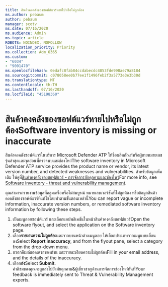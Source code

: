 ```yaml
---
title: สินค้าคงคลังของซอฟต์แวร์หายไปหรือไม่ถูกต้อง
ms.author: pebaum
author: pebaum
manager: scotv
ms.date: 07/16/2020
ms.audience: Admin
ms.topic: article
ROBOTS: NOINDEX, NOFOLLOW
localization_priority: Priority
ms.collection: Adm_O365
ms.custom:
- "6034"
- "9001470"
ms.openlocfilehash: 0edafc8fab84ccdabecdc4853fde998ae79a8184
ms.sourcegitcommit: c078058ee0b77ee1f1496feb2f3a5773e3e3b30d
ms.translationtype: MT
ms.contentlocale: th-TH
ms.lasthandoff: 07/16/2020
ms.locfileid: "45198360"
---
```

# <a name="software-inventory-is-missing-or-inaccurate"></a><span data-ttu-id="f7c0d-102">สินค้าคงคลังของซอฟต์แวร์หายไปหรือไม่ถูกต้อง</span><span class="sxs-lookup"><span data-stu-id="f7c0d-102">Software inventory is missing or inaccurate</span></span>

<span data-ttu-id="f7c0d-103">สินค้าคงคลังซอฟต์แวร์ในบริการ Microsoft Defender ATP ให้ชื่อผลิตภัณฑ์หรือผู้ขายหมายเลขรุ่นล่าสุดและจุดอ่อนที่ตรวจพบและช่องโหว่</span><span class="sxs-lookup"><span data-stu-id="f7c0d-103">The software inventory in Microsoft Defender ATP service provides the product name or vendor, its latest version number, and detected weaknesses and vulnerabilities.</span></span> <span data-ttu-id="f7c0d-104">สําหรับข้อมูลเพิ่มเติม ให้ดูที่[สินค้าคงคลังของซอฟต์แวร์ - การจัดการภัยคุกคามและช่องโหว่](https://docs.microsoft.com/windows/security/threat-protection/microsoft-defender-atp/tvm-software-inventory)</span><span class="sxs-lookup"><span data-stu-id="f7c0d-104">For more info, see [Software inventory - threat and vulnerability management](https://docs.microsoft.com/windows/security/threat-protection/microsoft-defender-atp/tvm-software-inventory).</span></span>

<span data-ttu-id="f7c0d-105">คุณสามารถรายงานข้อมูลที่คลุมเครือหรือไม่สมบูรณ์ หมายเลขเวอร์ชันที่ไม่ถูกต้อง หรือข้อมูลสินค้าคงคลังของซอฟต์แวร์ที่แก้ไขโดยทําตามขั้นตอนเหล่านี้</span><span class="sxs-lookup"><span data-stu-id="f7c0d-105">You can report vague or incomplete information, inaccurate version numbers, or remediated software inventory information by following these steps.</span></span>  

1. <span data-ttu-id="f7c0d-106">เปิดเมนูลอยซอฟต์แวร์ และเลือกแอปพลิเคชันในหน้าสินค้าคงคลังซอฟต์แวร์</span><span class="sxs-lookup"><span data-stu-id="f7c0d-106">Open the software flyout, and select the application on the Software inventory page.</span></span>
2. <span data-ttu-id="f7c0d-107">เลือก**รายงานความไม่ถูกต้อง**และจากบานหน้าต่างเมนูลอย ให้เลือกประเภทจากเมนูแบบเลื่อนลง</span><span class="sxs-lookup"><span data-stu-id="f7c0d-107">Select **Report inaccuracy**, and from the flyout pane, select a category from the drop-down menu.</span></span>
3. <span data-ttu-id="f7c0d-108">กรอกอีเมล์แอดเดรสของท่าน และรายละเอียดความไม่ถูกต้อง</span><span class="sxs-lookup"><span data-stu-id="f7c0d-108">Fill in your email address, and the details of the inaccuracy.</span></span>
4. <span data-ttu-id="f7c0d-109">เลือก**ส่ง**</span><span class="sxs-lookup"><span data-stu-id="f7c0d-109">Select **Submit**.</span></span></br>
    <span data-ttu-id="f7c0d-110">คําติชมของคุณจะถูกส่งไปยังภัยคุกคาม&ผู้เชี่ยวชาญด้านการจัดการช่องโหว่ทันที</span><span class="sxs-lookup"><span data-stu-id="f7c0d-110">Your feedback is immediately sent to Threat & Vulnerability Management experts.</span></span>
